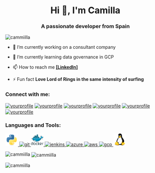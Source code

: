 <h1 align="center">Hi 👋, I'm Camilla</h1>
<h3 align="center">A passionate developer from Spain</h3>

<p align="left"> <img src="https://komarev.com/ghpvc/?username=cammiilla&label=Profile%20views&color=0e75b6&style=flat" alt="cammiilla" /> </p>

- 🔭 I’m currently working on a consultant company
- 🌱 I’m currently learning data governance in GCP

- 📫 How to reach me [**[LinkedIn]**](https://www.linkedin.com/in/camila-oliveira-cardoso/?locale=en_US)

- ⚡ Fun fact **Love Lord of Rings in the same intensity of surfing**

<h3 align="left">Connect with me:</h3>
<p align="left">
<a href="https://linkedin.com/in/yourprofile" target="blank"><img align="center" src="https://cdn.jsdelivr.net/npm/simple-icons@3.0.1/icons/linkedin.svg" alt="yourprofile" height="30" width="40" /></a>
<a href="https://twitter.com/yourprofile" target="blank"><img align="center" src="https://cdn.jsdelivr.net/npm/simple-icons@3.0.1/icons/twitter.svg" alt="yourprofile" height="30" width="40" /></a>
<a href="https://stackoverflow.com/users/yourprofile" target="blank"><img align="center" src="https://cdn.jsdelivr.net/npm/simple-icons@3.0.1/icons/stackoverflow.svg" alt="yourprofile" height="30" width="40" /></a>
<a href="https://instagram.com/yourprofile" target="blank"><img align="center" src="https://cdn.jsdelivr.net/npm/simple-icons@3.0.1/icons/instagram.svg" alt="yourprofile" height="30" width="40" /></a>
<a href="https://dribbble.com/yourprofile" target="blank"><img align="center" src="https://cdn.jsdelivr.net/npm/simple-icons@3.0.1/icons/dribbble.svg" alt="yourprofile" height="30" width="40" /></a>
<a href="https://www.youtube.com/c/yourprofile" target="blank"><img align="center" src="https://cdn.jsdelivr.net/npm/simple-icons@3.0.1/icons/youtube.svg" alt="yourprofile" height="30" width="40" /></a>
</p>

<h3 align="left">Languages and Tools:</h3>
<p align="left"> 
<a href="https://www.python.org" target="_blank"> <img src="https://raw.githubusercontent.com/devicons/devicon/master/icons/python/python-original.svg" alt="python" width="40" height="40"/> </a> 
<a href="https://git-scm.com/" target="_blank"> <img src="https://www.vectorlogo.zone/logos/git-scm/git-scm-icon.svg" alt="git" width="40" height="40"/> </a> 
<a href="https://www.docker.com/" target="_blank"> <img src="https://raw.githubusercontent.com/devicons/devicon/master/icons/docker/docker-original-wordmark.svg" alt="docker" width="40" height="40"/> </a> 
<a href="https://www.jenkins.io" target="_blank"> <img src="https://www.vectorlogo.zone/logos/jenkins/jenkins-icon.svg" alt="jenkins" width="40" height="40"/> </a> 
<a href="https://azure.microsoft.com/en-us/" target="_blank"> <img src="https://www.vectorlogo.zone/logos/microsoft_azure/microsoft_azure-icon.svg" alt="azure" width="40" height="40"/> </a> 
<a href="https://aws.amazon.com" target="_blank"> <img src="https://devicons.github.io/devicon/devicon.git/icons/amazonwebservices/amazonwebservices-original-wordmark.svg" alt="aws" width="40" height="40"/> </a> 
<a href="https://cloud.google.com" target="_blank"> <img src="https://www.vectorlogo.zone/logos/google_cloud/google_cloud-icon.svg" alt="gcp" width="40" height="40"/> </a> 
<a href="https://www.linux.org/" target="_blank"> <img src="https://raw.githubusercontent.com/devicons/devicon/master/icons/linux/linux-original.svg" alt="linux" width="40" height="40"/> </a> 
</p>

<p><img align="left" src="https://github-readme-stats.vercel.app/api/top-langs?username=cammiilla&show_icons=true&locale=en&layout=compact" alt="cammiilla" /></p>

<p>&nbsp;<img align="center" src="https://github-readme-stats.vercel.app/api?username=cammiilla&show_icons=true&locale=en" alt="cammiilla" /></p>

<p><img align="center" src="https://github-readme-streak-stats.herokuapp.com/?user=cammiilla&" alt="cammiilla" /></p>
